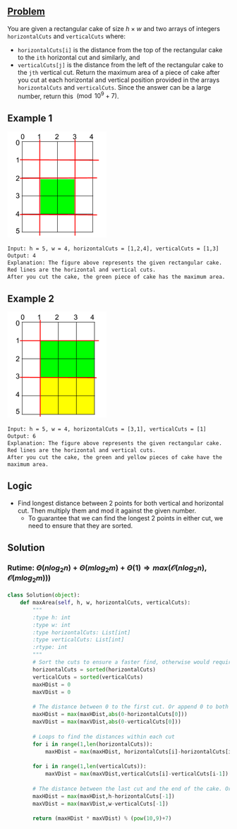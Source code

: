 ## [Problem](https://leetcode.com/problems/maximum-area-of-a-piece-of-cake-after-horizontal-and-vertical-cuts/)

You are given a rectangular cake of size $h\times w$ and two arrays of integers `horizontalCuts` and `verticalCuts` where:
- `horizontalCuts[i]` is the distance from the top of the rectangular cake to the `ith` horizontal cut and similarly, and
- `verticalCuts[j]` is the distance from the left of the rectangular cake to the `jth` vertical cut.
Return the maximum area of a piece of cake after you cut at each horizontal and vertical position provided in the arrays `horizontalCuts` and `verticalCuts`. Since the answer can be a large number, return this $\pmod{10^9 + 7}$.

## Example 1
![Example 1](https://github.com/luq7/LeetCode/blob/main/Problems/1465.%20Maximum%20Area%20of%20a%20Piece%20of%20Cake%20After%20Horizontal%20and%20Vertical%20Cuts/leetcode_max_area_2_example1.png)
```
Input: h = 5, w = 4, horizontalCuts = [1,2,4], verticalCuts = [1,3]
Output: 4 
Explanation: The figure above represents the given rectangular cake. 
Red lines are the horizontal and vertical cuts. 
After you cut the cake, the green piece of cake has the maximum area.
```

## Example 2
![Example 2](https://github.com/luq7/LeetCode/blob/main/Problems/1465.%20Maximum%20Area%20of%20a%20Piece%20of%20Cake%20After%20Horizontal%20and%20Vertical%20Cuts/leetcode_max_area_3_example2.png)
```
Input: h = 5, w = 4, horizontalCuts = [3,1], verticalCuts = [1]
Output: 6
Explanation: The figure above represents the given rectangular cake. 
Red lines are the horizontal and vertical cuts. 
After you cut the cake, the green and yellow pieces of cake have the maximum area.
```

## Logic

- Find longest distance between 2 points for both vertical and horizontal cut. Then multiply them and mod it against the given number.
  - To guarantee that we can find the longest 2 points in either cut, we need to ensure that they are sorted. 


## Solution
### Rutime: $\Theta(nlog_2{n}) + \Theta(mlog_2{m}) + \Theta(1)\Rightarrow max\big(\mathcal{O}(nlog_2{n}),\mathcal{O}(mlog_2{m}))\big)$

```python
class Solution(object):
    def maxArea(self, h, w, horizontalCuts, verticalCuts):
        """
        :type h: int
        :type w: int
        :type horizontalCuts: List[int]
        :type verticalCuts: List[int]
        :rtype: int
        """
        # Sort the cuts to ensure a faster find, otherwise would require O(n^2)
        horizontalCuts = sorted(horizontalCuts)
        verticalCuts = sorted(verticalCuts)
        maxHDist = 0
        maxVDist = 0
        
        # The distance between 0 to the first cut. Or append 0 to both list before sorting.
        maxHDist = max(maxHDist,abs(0-horizontalCuts[0]))
        maxVDist = max(maxVDist,abs(0-verticalCuts[0]))
        
        # Loops to find the distances within each cut
        for i in range(1,len(horizontalCuts)):
            maxHDist = max(maxHDist, horizontalCuts[i]-horizontalCuts[i-1])
        
        for i in range(1,len(verticalCuts)):
            maxVDist = max(maxVDist,verticalCuts[i]-verticalCuts[i-1])
        
        # The distance between the last cut and the end of the cake. Or append h,w to corresponding list before sorting
        maxHDist = max(maxHDist,h-horizontalCuts[-1])
        maxVDist = max(maxVDist,w-verticalCuts[-1])
        
        return (maxHDist * maxVDist) % (pow(10,9)+7)

```



